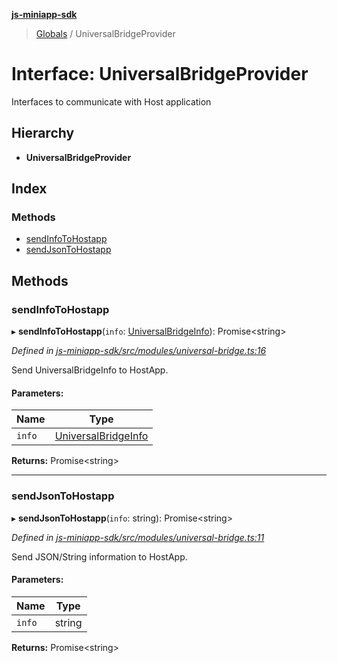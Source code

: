 **[js-miniapp-sdk](../README.md)**

> [Globals](../README.md) / UniversalBridgeProvider

# Interface: UniversalBridgeProvider

Interfaces to communicate with Host application

## Hierarchy

* **UniversalBridgeProvider**

## Index

### Methods

* [sendInfoToHostapp](universalbridgeprovider.md#sendinfotohostapp)
* [sendJsonToHostapp](universalbridgeprovider.md#sendjsontohostapp)

## Methods

### sendInfoToHostapp

▸ **sendInfoToHostapp**(`info`: [UniversalBridgeInfo](universalbridgeinfo.md)): Promise\<string>

*Defined in [js-miniapp-sdk/src/modules/universal-bridge.ts:16](https://github.com/rakutentech/js-miniapp/blob/4741025/js-miniapp-sdk/src/modules/universal-bridge.ts#L16)*

Send UniversalBridgeInfo to HostApp.

#### Parameters:

Name | Type |
------ | ------ |
`info` | [UniversalBridgeInfo](universalbridgeinfo.md) |

**Returns:** Promise\<string>

___

### sendJsonToHostapp

▸ **sendJsonToHostapp**(`info`: string): Promise\<string>

*Defined in [js-miniapp-sdk/src/modules/universal-bridge.ts:11](https://github.com/rakutentech/js-miniapp/blob/4741025/js-miniapp-sdk/src/modules/universal-bridge.ts#L11)*

Send JSON/String information to HostApp.

#### Parameters:

Name | Type |
------ | ------ |
`info` | string |

**Returns:** Promise\<string>

